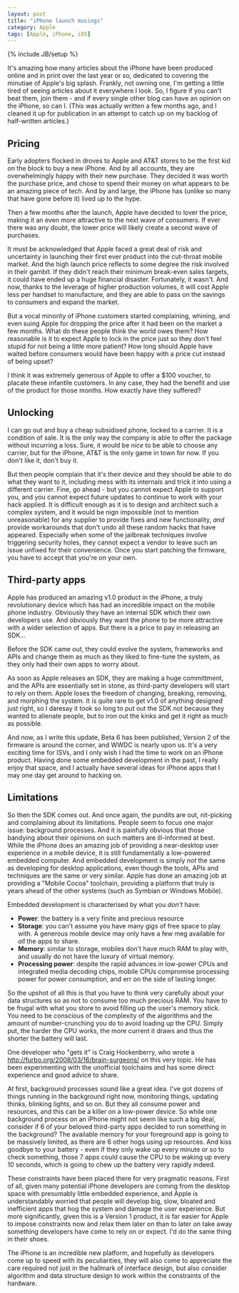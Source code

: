 ```yaml
---
layout: post
title: "iPhone launch musings"
category: Apple
tags: [Apple, iPhone, iOS]
---
```

{% include JB/setup %}

It's amazing how many articles about the iPhone have been produced online and in print over the last year or so, dedicated to covering the minutiae of Apple's big splash.  Frankly, not owning one, I'm getting a little tired of seeing articles about it everywhere I look.  So, I figure if you can't beat them, join them - and if every single other blog can have an opinion on the iPhone, so can I.  (This was actually written a few months ago, and I cleaned it up for publication in an attempt to catch up on my backlog of half-written articles.)

## Pricing

Early adopters flocked in droves to Apple and AT&amp;T stores to be the first kid on the block to buy a new iPhone.  And by all accounts, they are overwhelmingly happy with their new purchase.  They decided it was worth the purchase price, and chose to spend their money on what appears to be an amazing piece of tech.  And by and large, the iPhone has (unlike so many that have gone before it) lived up to the hype.

Then a few months after the launch, Apple have decided to lover the price, making it an even more attractive to the next wave of consumers.  If ever there was any doubt, the lower price will likely create a second wave of purchases.

It must be acknowledged that Apple faced a great deal of risk and uncertainty in launching their first ever product into the cut-throat mobile market.  And the high launch price reflects to some degree the risk involved in their gambit.  If they didn't reach their minimum break-even sales targets, it could have ended up a huge financial disaster.  Fortunately, it wasn't.  And now, thanks to the leverage of higher production volumes, it will cost Apple less per handset to manufacture, and they are able to pass on the savings to consumers and expand the market.

But a vocal minority of iPhone customers started complaining, whining, and even suing Apple for dropping the price after it had been on the market a few months.  What do these people think the world owes them?  How reasonable is it to expect Apple to lock in the price just so they don't feel stupid for not being a little more patient?  How long should Apple have waited before consumers would have been happy with a price cut instead of being upset?

I think it was extremely generous of Apple to offer a $100 voucher, to placate these infantile customers.  In any case, they had the benefit and use of the product for those months.  How exactly have they suffered?

## Unlocking

I can go out and buy a cheap subsidised phone, locked to a carrier.  It is a condition of sale.  It is the only way the company is able to offer the package without incurring a loss.  Sure, it would be <i>nice</i> to be able to choose any carrier, but for the iPhone, AT&T is the only game in town for now.  If you don't like it, don't buy it.

But then people complain that it's their device and they should be able to do what they want to it, including mess with its internals and trick it into using a different carrier.  Fine, go ahead - but you cannot expect Apple to support you, and you cannot expect future updates to continue to work with your hack applied.  It is difficult enough as it is to design and architect such a  complex system, and it would be nign impossible (not to mention unreasonable) for any supplier to provide fixes and new functionality, <i>and</i> provide workarounds that don't undo all these random hacks that have appeared.  Especially when some of the jailbreak techniques involve triggering security holes, they cannot expect a vendor to leave such an issue unfixed for their convenience.  Once you start patching the firmware, you have to accept that you're on your own.

## Third-party apps

Apple has produced an amazing v1.0 product in the iPhone, a truly revolutionary device which has had an incredible impact on the mobile phone industry.  Obviously they have an internal SDK which their own developers use.  And obviously they want the phone to be more attractive with a wider selection of apps.  But there is a price to pay in releasing an SDK...

Before the SDK came out, they could evolve the system, frameworks and APIs and change them as much as they liked to fine-tune the system, as they only had their own apps to worry about.

As soon as Apple releases an SDK, they are making a huge committment, and the APIs are essentially set in stone, as third-party developers will start to rely on them.  Apple loses the freedom of changing, breaking, removing, and morphing the system.  It is quite rare to get v1.0 of anything designed just right, so I daresay it took so long to put out the SDK not because they wanted to alienate people, but to iron out the kinks and get it right as much as possible.

And now, as I write this update, Beta 6 has been published, Version 2 of the firmware is around the corner, and WWDC is nearly upon us.  It's a very exciting time for ISVs, and I only wish I had the time to work on an iPhone product.  Having done some embedded development in the past, I really enjoy that space, and I actually have several ideas for iPhone apps that I may one day get around to hacking on.

## Limitations

So then the SDK comes out.  And once again, the pundits are out, nit-picking and complaining about its limitations.  People seem to focus one major issue: background processes.  And it is painfully obvious that those bandying about their opinions on such matters are ill-informed at best.  While the iPhone does an amazing job of providing a near-desktop user experience in a mobile device, it is still fundamentally a low-powered embedded computer.  And embedded development is simply <i>not</i> the same as developing for desktop applications, even though the tools, APIs and techniques are the same or very similar.  Apple has done an amazing job at providing a "Mobile Cocoa" toolchain, providing a platform that truly is years ahead of the other systems (such as Symbian or Windows Mobile).

Embedded development is characterised by what you *don't* have:

 - **Power**: the battery is a very finite and precious resource</li>
 - **Storage**: you can't assume you have many gigs of free space to play with.  A generous mobile device may only have a few meg available for *all* the apps to share.
 - **Memory**: similar to storage, mobiles don't have much RAM to play with, and usually do not have the luxury of virtual memory.</li>
 - **Processing power**: despite the rapid advances in low-power CPUs and integrated media decoding chips, mobile CPUs compromise processing power for power consumption, and err on the side of lasting longer.

So the upshot of all this is that you have to think very carefully about your data structures so as not to consume too much precious RAM.  You have to be frugal with what you store to avoid filling up the user's memory stick.  You need to be conscious of the complexity of the algorithms and the amount of number-crunching you do to avoid loading up the CPU.  Simply put, the harder the CPU works, the more current it draws and thus the shorter the battery will last.

One developer who "gets it" is Craig Hockenberry, who wrote a <a href="blog entry">http://furbo.org/2008/03/16/brain-surgeons/</a> on this very topic.  He has been experimenting with the unofficial toolchains and has some direct experience and good advice to share.

At first, background processes sound like a great idea.  I've got dozens of things running in the background right now, monitoring things, updating thinks, blinking lights, and so on.  But they all consume power and resources, and this can be a killer on a low-power device.  So while one background process on an iPhone might not seem like such a big deal, consider if 6 of your beloved third-party apps decided to run something in the background?  The available memory for your foreground app is going to be massively limited, as there are 6 other hogs using up resources.  And kiss goodbye to your battery - even if they only wake up every minute or so to check something, those 7 apps could cause the CPU to be waking up every 10 seconds, which is going to chew up the battery very rapidly indeed.

These constraints have been placed there for very pragmatic reasons.  First of all, given many potential iPhone developers are coming from the desktop space with presumably little embedded experience, and Apple is understandably worried that people will develop big, slow, bloated and inefficient apps that hog the system and damage the user experience.  But more significantly, given this is a Version 1 product, it is far easier for Apple to impose constraints now and relax them later on than to later on take away something developers have come to rely on or expect.  I'd do the same thing in their shoes.

The iPhone is an incredible new platform, and hopefully as developers come up to speed with its peculiarities, they will also come to appreciate the care required not just in the hallmark of interface design, but also consider algorithm and data structure design to work within the constraints of the hardware.
